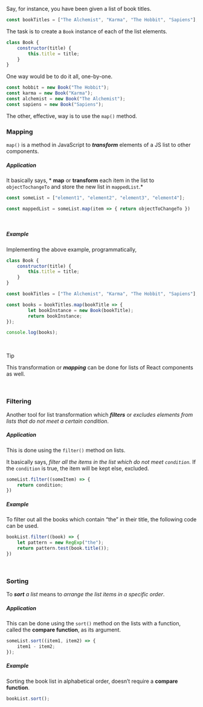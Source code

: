 Say, for instance, you have been given a list of book titles. 
```js
const bookTitles = ["The Alchemist", "Karma", "The Hobbit", "Sapiens"];
```

The task is to create a `Book` instance of each of the list elements.
```js
class Book {
	constructor(title) {
		this.title = title;
	}
}
```

One way would be to do it all, one-by-one.
```jsx
const hobbit = new Book("The Hobbit");
const karma = new Book("Karma");
const alchemist = new Book("The Alchemist");
const sapiens = new Book("Sapiens");
```

The other, effective, way is to use the `map()` method.

### Mapping
`map()` is a method in JavaScript to ***transform*** elements of a JS list to other components.

##### Application
It basically says, * **map** or **transform** each item in the list to `objectTochangeTo` and store  the new list in `mappedList`.*
```js
const someList = ["element1", "element2", "element3", "element4"];

const mappedList = someList.map(item => { return objectToChangeTo })
```
<br>

##### Example
Implementing the above example, programmatically,

```js
class Book {
	constructor(title) {
		this.title = title;
	}
}

const bookTitles = ["The Alchemist", "Karma", "The Hobbit", "Sapiens"];

const books = bookTitles.map(bookTitle => { 
		let bookInstance = new Book(bookTitle);
		return bookInstance; 
});

console.log(books);
```

<br>

>[!tip]
>This transformation or ***mapping*** can be done for lists of React components as well.
>

<br>

### Filtering
Another tool for list transformation which ***filters*** or *excludes elements from lists that do not meet a certain condition*. 

##### Application
This is done using the `filter()` method on lists. 

It basically says, *filter all the items in the list which do not meet `condition`.* If the `condition` is true, the item will be kept else, excluded.
```js
someList.filter((someItem) => {
	return condition;
})
```


##### Example
To filter out all the books which contain “the” in their title, the following code can be used.
```js
bookList.filter((book) => {
	let pattern = new RegExp("the");
	return pattern.test(book.title());
})
```

<br>

### Sorting
To ***sort** a list* means to *arrange the list items in a specific order*. 

##### Application
This can be done using the `sort()` method on the lists with a function, called the **compare function**, as its argument.

```js
someList.sort((item1, item2) => {
	item1 - item2;
});
```


##### Example
Sorting the book list in alphabetical order, doesn’t require a **compare function**. 
```js
bookList.sort();
```